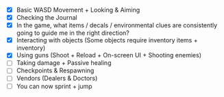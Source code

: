 - [x] Basic WASD Movement + Looking & Aiming
- [x] Checking the Journal
- [x] In the game, what items / decals / environmental clues are consistently going to guide me in the right direction?
- [x] Interacting with objects (Some objects require inventory items + inventory)
- [x] Using guns (Shoot + Reload + On-screen UI + Shooting enemies)
- [ ] Taking damage + Passive healing
- [ ] Checkpoints & Respawning
- [ ] Vendors (Dealers & Doctors)
- [ ] You can now sprint + jump
